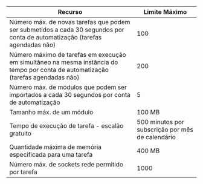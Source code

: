 | Recurso | Limite Máximo |
| --- | --- |
| Número máx. de novas tarefas que podem ser submetidos a cada 30 segundos por conta de automatização (tarefas agendadas não) |100 |
| Número máximo de tarefas em execução em simultâneo na mesma instância do tempo por conta de automatização (tarefas agendadas não) |200 |
| Número máx. de módulos que podem ser importados a cada 30 segundos por conta de automatização |5 |
| Tamanho máx. de um módulo |100 MB |
| Tempo de execução de tarefa - escalão gratuito |500 minutos por subscrição por mês de calendário |
| Quantidade máxima de memória especificada para uma tarefa |400 MB |
| Número máx. de sockets rede permitido por tarefa |1000 |

